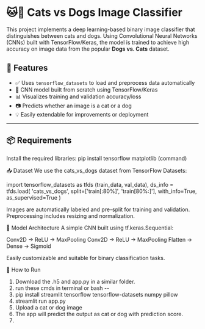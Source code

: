 # 🐱🐶 Cats vs Dogs Image Classifier

This project implements a deep learning-based binary image classifier that distinguishes between cats and dogs. Using Convolutional Neural Networks (CNNs) built with TensorFlow/Keras, the model is trained to achieve high accuracy on image data from the popular **Dogs vs. Cats** dataset.

## 📌 Features

- ✅ Uses `tensorflow_datasets` to load and preprocess data automatically
- 🧠 CNN model built from scratch using TensorFlow/Keras
- 📊 Visualizes training and validation accuracy/loss
- 📷 Predicts whether an image is a cat or a dog
- 💡 Easily extendable for improvements or deployment

---

## 📦 Requirements

Install the required libraries:
pip install tensorflow matplotlib (command)

📥 Dataset
We use the cats_vs_dogs dataset from TensorFlow Datasets:

import tensorflow_datasets as tfds
(train_data, val_data), ds_info = tfds.load(
    'cats_vs_dogs',
    split=['train[:80%]', 'train[80%:]'],
    with_info=True,
    as_supervised=True
)

Images are automatically labeled and pre-split for training and validation.
Preprocessing includes resizing and normalization.

🧠 Model Architecture
A simple CNN built using tf.keras.Sequential:

Conv2D → ReLU → MaxPooling
Conv2D → ReLU → MaxPooling
Flatten → Dense → Sigmoid

Easily customizable and suitable for binary classification tasks.

🏃 How to Run
1. Download the .h5 and app.py in a similar folder.
2. run these cmds in terminal or bash --
3. pip install streamlit tensorflow tensorflow-datasets numpy pillow
4. streamlit run app.py
5. Upload a cat or dog image
6. The app will predict the output as cat or dog with prediction score.
7. 


